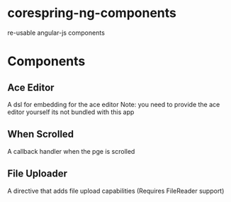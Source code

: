 corespring-ng-components
========================

re-usable angular-js components

# Components
## Ace Editor
A dsl for embedding for the ace editor
Note: you need to provide the ace editor yourself its not bundled with this app
## When Scrolled
A callback handler when the pge is scrolled
## File Uploader
A directive that adds file upload capabilities (Requires FileReader support)

